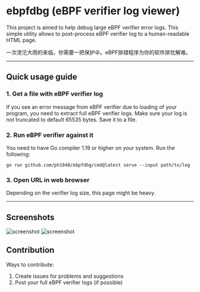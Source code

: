 # ebpfdbg (eBPF verifier log viewer)
This project is aimed to help debug large eBPF verifier error logs.
This simple utility allows to post-process eBPF verifier log to a human-readable HTML page.


一次滂沱大雨的来临，你需要一把保护伞。eBPF排错程序为你的软件排忧解难。

---

## Quick usage guide
### 1. Get a file with eBPF verifier log
If you see an error message from eBPF verifier due to loading of your program, you need to extract full eBPF verifier logs.
Make sure your log is not truncated to default 65535 bytes. Save it to a file.
### 2. Run eBPF verifier against it
You need to have Go compiler 1.19 or higher on your system.
Run the following:

```
go run github.com/ph1048/ebpfdbg/cmd@latest serve --input path/to/log
```

### 3. Open URL in web browser
Depending on the verifier log size, this page might be heavy.

---

## Screenshots

![screenshot](pic/scr1.png "Screenshot")
![screenshot](pic/scr2.png "Screenshot")

## Contribution
Ways to contribute:
1. Create issues for problems and suggestions
2. Post your full eBPF verifier logs (if possible)

